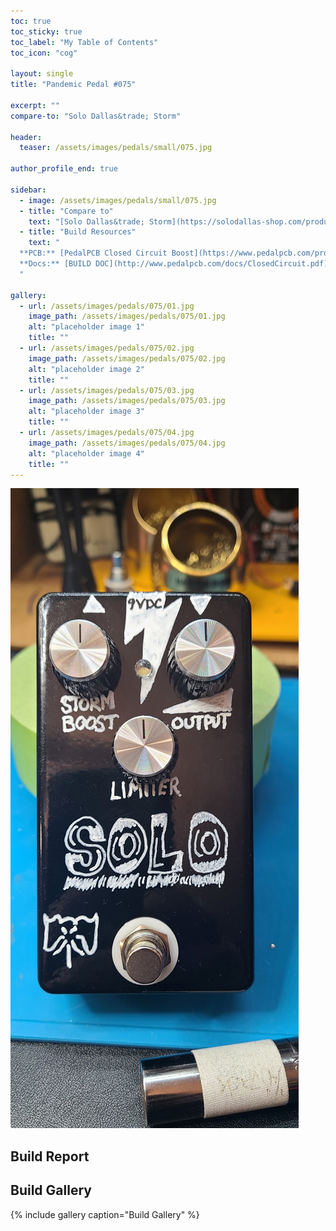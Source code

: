 ```yaml
---
toc: true
toc_sticky: true
toc_label: "My Table of Contents"
toc_icon: "cog"

layout: single
title: "Pandemic Pedal #075"

excerpt: ""
compare-to: "Solo Dallas&trade; Storm"

header:
  teaser: /assets/images/pedals/small/075.jpg

author_profile_end: true

sidebar:
  - image: /assets/images/pedals/small/075.jpg
  - title: "Compare to"
    text: "[Solo Dallas&trade; Storm](https://solodallas-shop.com/products/storm-d-2019)"
  - title: "Build Resources"
    text: "
  **PCB:** [PedalPCB Closed Circuit Boost](https://www.pedalpcb.com/product/closedcircuit/)<br>
  **Docs:** [BUILD DOC](http://www.pedalpcb.com/docs/ClosedCircuit.pdf)
  "

gallery:
  - url: /assets/images/pedals/075/01.jpg
    image_path: /assets/images/pedals/075/01.jpg
    alt: "placeholder image 1"
    title: ""
  - url: /assets/images/pedals/075/02.jpg
    image_path: /assets/images/pedals/075/02.jpg
    alt: "placeholder image 2"
    title: ""
  - url: /assets/images/pedals/075/03.jpg
    image_path: /assets/images/pedals/075/03.jpg
    alt: "placeholder image 3"
    title: ""
  - url: /assets/images/pedals/075/04.jpg
    image_path: /assets/images/pedals/075/04.jpg
    alt: "placeholder image 4"
    title: ""
---
```


[![header](/assets/images/pedals/075.jpg)](/assets/images/pedals/075.jpg)



## Build Report ##



## Build Gallery ##

{% include gallery caption="Build Gallery" %}